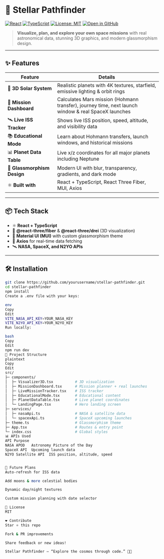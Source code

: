 # 🌌 Stellar Pathfinder

[![React](https://img.shields.io/badge/React-18+-61DAFB?logo=react)](https://reactjs.org/)
[![TypeScript](https://img.shields.io/badge/TypeScript-4+-3178C6?logo=typescript)](https://www.typescriptlang.org/)
[![License: MIT](https://img.shields.io/badge/License-MIT-green.svg)](LICENSE)
[![Open in GitHub](https://img.shields.io/badge/GitHub-View%20Project-181717?logo=github)](https://github.com/yourusername/stellar-pathfinder)

> **Visualize, plan, and explore your own space missions** with real astronomical data, stunning 3D graphics, and modern glassmorphism design.

---

## ✨ Features

| Feature                        | Details                                                                                   |
| ------------------------------ | ----------------------------------------------------------------------------------------- |
| 🌌 **3D Solar System**         | Realistic planets with 4K textures, starfield, emissive lighting & orbit rings             |
| 🚀 **Mission Dashboard**       | Calculates Mars mission (Hohmann transfer), journey time, next launch window & real SpaceX launches |
| 🛰 **Live ISS Tracker**        | Shows live ISS position, speed, altitude, and visibility data                             |
| 📚 **Educational Mode**        | Learn about Hohmann transfers, launch windows, and historical missions                     |
| 📊 **Planet Data Table**       | Live x/z coordinates for all major planets including Neptune                               |
| 🎨 **Glassmorphism Design**    | Modern UI with blur, transparency, gradients, and dark mode                                |
| ⚛ **Built with**              | React + TypeScript, React Three Fiber, MUI, Axios                                          |

---

## 📦 Tech Stack

- ⚛ **React + TypeScript**
- 🧪 **@react-three/fiber** & **@react-three/drei** (3D visualization)
- 🎨 **Material UI (MUI)** with custom glassmorphism theme
- 📡 **Axios** for real-time data fetching
- 🛰 **NASA, SpaceX, and N2YO APIs**

---

## 🛠 Installation

```bash
git clone https://github.com/yourusername/stellar-pathfinder.git
cd stellar-pathfinder
npm install
Create a .env file with your keys:

env
Copy
Edit
VITE_NASA_API_KEY=YOUR_NASA_KEY
VITE_N2YO_API_KEY=YOUR_N2YO_KEY
Run locally:

bash
Copy
Edit
npm run dev
🧩 Project Structure
plaintext
Copy
Edit
src/
├─ components/
│  ├─ Visualizer3D.tsx          # 3D visualization
│  ├─ MissionDashboard.tsx      # Mission planner + real launches
│  ├─ LiveMissionTracker.tsx    # ISS tracker
│  ├─ EducationalMode.tsx       # Educational content
│  ├─ PlanetDataTable.tsx       # Live planet coordinates
│  └─ LandingPage.tsx           # Hero landing screen
├─ services/
│  ├─ nasaApi.ts                # NASA & satellite data
│  └─ spacexApi.ts              # SpaceX upcoming launches
├─ theme.ts                     # Glassmorphism theme
├─ App.tsx                      # Routes & entry point
└─ index.css                    # Global styles
📊 APIs Used
API	Purpose
NASA APOD	Astronomy Picture of the Day
SpaceX API	Upcoming launch data
N2YO Satellite API	ISS position, altitude, speed


🚀 Future Plans
Auto-refresh for ISS data

Add moons & more celestial bodies

Dynamic day/night textures

Custom mission planning with date selector

📝 License
MIT

❤️ Contribute
Star ⭐ this repo

Fork & PR improvements

Share feedback or new ideas!

Stellar Pathfinder — “Explore the cosmos through code.” 🚀🌌

